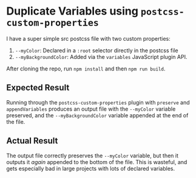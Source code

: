 # Duplicate Variables using `postcss-custom-properties`

I have a super simple src postcss file with two custom properties:
1. `--myColor`: Declared in a `:root` selector directly in the postcss file
2. `--myBackgroundColor`: Added via the `variables` JavaScript plugin API.

After cloning the repo, run `npm install` and then `npm run build`.

## Expected Result

Running through the `postcss-custom-properties` plugin with `preserve` and `appendVariables`
produces an output file with the `--myColor` variable preserved, and the `--myBackgroundColor`
variable appended at the end of the file.

## Actual Result

The output file correctly preserves the `--myColor` variable, but then it outputs it _again_
appended to the bottom of the file. This is wasteful, and gets especially bad in large projects
with lots of declared variables.
